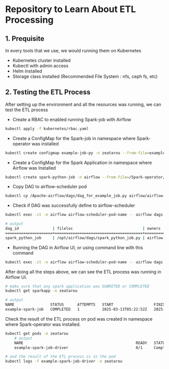 # Repository to Learn About ETL Processing
## 1. Prequisite
In every tools that we use, we would running them on Kubernetes
- Kubernetes cluster installed
- Kubectl with admin access
- Helm installed
- Storage class installed (Recommended File System : nfs, ceph fs, etc)

## 2. Testing the ETL Process
After setting up the environment and all the resources was running, we can test the ETL process 
- Create a RBAC to enabled running Spark-job with Airflow
```bash
kubectl apply -f kubernetes/rbac.yaml
```

- Create a ConfigMap for the Spark-job in namespace where Spark-operator was installed
```bash
kubectl create configmap example-job-py -n zeatarou --from-file=example_job.py=/Spark-operator/spark-job/example_job.py
```

- Create a ConfigMap for the Spark Application in namespace where Airflow was Installed
```bash
kubectl create spark-python-job -n airflow --from-file=/Spark-operator/applications/example-spark-job.yaml
```

- Copy DAG to airflow-scheduler pod
```bash
kubectl cp /Apache-airflow/dags/dag_for_example_job.py airflow/airflow-scheduler-pod-name:/opt/airflow/dags/
```

- Check if DAG was successfully define to airflow-scheduler
```bash
kubectl exec -it -n airflow airflow-scheduler-pod-name -- airflow dags list

# output
dag_id               | fileloc                               | owners  | is_paused
=====================+=======================================+=========+==========
spark_python_job     | /opt/airflow/dags/spark_python_job.py | airflow | None
```

- Running the DAG in Airflow UI, or using command line with this command
```bash
kubectl exec -it -n airflow airflow-scheduler-pod-name -- airflow dags trigger spark_python_job
```

After doing all the steps above, we can see the ETL process was running in Airflow UI.
```bash
# make sure that any spark application was SUBMITED or COMPLETED
kubectl get sparkapp -n zeatarou

# output
NAME                STATUS      ATTEMPTS   START                  FINISH                 AGE
example-spark-job   COMPLETED   1          2025-03-13T05:22:52Z   2025-03-13T05:23:25Z   5m
```
Check the result of the ETL process on pod was created in namespace where Spark-operator was installed.
```bash
kubectl get pods -n zeatarou
    # output
    NAME                                                  READY   STATUS      RESTARTS      AGE
    example-spark-job-driver                              0/1     Completed   0             5m

# and the result of the ETL process is in the pod
kubectl logs -f example-spark-job-driver -n zeatarou
```
